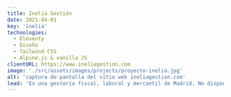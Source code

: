 ```yaml
---
title: Inelia Gestión
date: 2021-04-01
key: 'inelia'
technologies:
  - Eleventy
  - Diseño
  - Tailwind CSS
  - Alpine.js & vanilla JS
clientURL: https://www.ineliagestion.com
image: './src/assets/images/projects/proyecto-inelia.jpg'
alt: 'captura de pantalla del sitio web ineliagestion.com'
lead: 'Es una gestoría fiscal, laboral y mercantil de Madrid. No disponían de página web previa y tenían claro que querían mostraste como son, una gestoría muy experimentada y profesional pero alejada del tradicional tono aburrido y serio que normalmente tienen los asesores y gestores. Para Inelia Gestión es muy importante el uso de un lenguaje directo y claro con sus clientes para que estos entiendan de forma sencilla las gestiones que realizan día a día, y esto se nota en los textos de la página web.'
---
```

